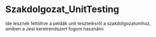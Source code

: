 # Szakdolgozat_UnitTesting

Ide lesznek feltöltve a példák unit tesztelésről a szakdolgozatomhoz, amiben a Jest keretrendszert fogom használni.
